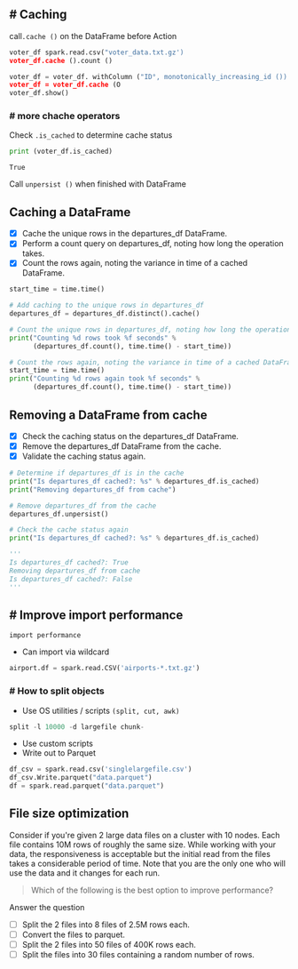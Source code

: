 ## # Caching
call`.cache ()` on the DataFrame before Action
```py
voter_df spark.read.csv("voter_data.txt.gz')
voter_df.cache ().count ()

voter_df = voter_df. withColumn ("ID°, monotonically_increasing_id ())
voter_df = voter_df.cache (O
voter_df.show()
```
### # more chache operators
Check `.is_cached` to determine cache status
```py
print (voter_df.is_cached)
```
    True
Call `unpersist ()` when finished with DataFrame
## Caching a DataFrame
- [x] Cache the unique rows in the departures_df DataFrame.
- [x] Perform a count query on departures_df, noting how long the operation takes.
- [x] Count the rows again, noting the variance in time of a cached DataFrame.
```py
start_time = time.time()

# Add caching to the unique rows in departures_df
departures_df = departures_df.distinct().cache()

# Count the unique rows in departures_df, noting how long the operation takes
print("Counting %d rows took %f seconds" %
      (departures_df.count(), time.time() - start_time))

# Count the rows again, noting the variance in time of a cached DataFrame
start_time = time.time()
print("Counting %d rows again took %f seconds" %
      (departures_df.count(), time.time() - start_time))
```
## Removing a DataFrame from cache
- [x] Check the caching status on the departures_df DataFrame.
- [x] Remove the departures_df DataFrame from the cache.
- [x] Validate the caching status again.
```py
# Determine if departures_df is in the cache
print("Is departures_df cached?: %s" % departures_df.is_cached)
print("Removing departures_df from cache")

# Remove departures_df from the cache
departures_df.unpersist()

# Check the cache status again
print("Is departures_df cached?: %s" % departures_df.is_cached)

'''
Is departures_df cached?: True
Removing departures_df from cache
Is departures_df cached?: False
'''
```
## # Improve import performance
`import performance`
- Can import via wildcard
```py
airport.df = spark.read.CSV('airports-*.txt.gz')
```
### # How to split objects
- Use OS utilities / scripts `(split, cut, awk)`
```py
split -l 10000 -d largefile chunk-
```
- Use custom scripts
- Write out to Parquet
```py
df_csv = spark.read.csv('singlelargefile.csv')
df_csv.Write.parquet("data.parquet")
df = spark.read.parquet("data.parquet")
```
## File size optimization
Consider if you're given 2 large data files on a cluster with 10 nodes. Each file contains 10M rows of roughly the same size. While working with your data, the responsiveness is acceptable but the initial read from the files takes a considerable period of time. Note that you are the only one who will use the data and it changes for each run.

> Which of the following is the best option to improve performance?

Answer the question
- [ ] Split the 2 files into 8 files of 2.5M rows each.
- [ ] Convert the files to parquet.
- [ ] Split the 2 files into 50 files of 400K rows each.
- [ ] Split the files into 30 files containing a random number of rows.
